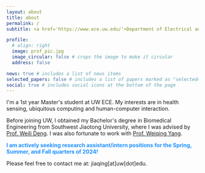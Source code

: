 ```yaml
---
layout: about
title: about
permalink: /
subtitle: <a href='https://www.ece.uw.edu/'>Department of Electrical and Computer Engineering</a>, University of Washington.

profile:
  # align: right
  image: prof_pic.jpg
  image_circular: false # crops the image to make it circular
  address: false

news: true # includes a list of news items
selected_papers: false # includes a list of papers marked as "selected={true}"
social: true # includes social icons at the bottom of the page
---
```


I'm a 1st year Master's student at UW ECE. My interests are in health sensing, ubiquitous computing and human-computer interaction.

Before joining UW, I obtained my Bachelor's degree in Biomedical Engineering from Southwest Jiaotong University, where I was advised by <a href='https://scholar.google.com/citations?hl=en&user=3X-4YmUAAAAJ&view_op=list_works'>Prof. Weili Deng</a>. I was also fortunate to work with <a href='https://scholar.google.com/citations?hl=en&user=3X-4YmUAAAAJ&view_op=list_works'>Prof. Weiqing Yang</a>.

<strong style="color: dodgerblue;">I am actively seeking research assistant/intern positions for the Spring, Summer, and Fall quarters of 2024!</strong>

Please feel free to contact me at: jiaqing[at]uw[dot]edu.
